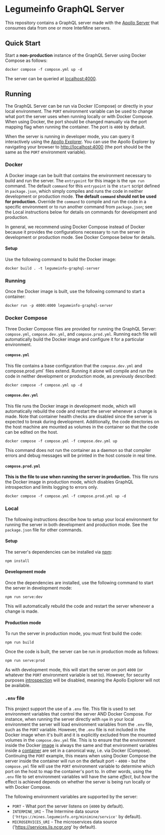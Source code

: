 # Legumeinfo GraphQL Server
This repository contains a GraphQL server made with the [Apollo Server](https://www.apollographql.com/docs/apollo-server) that consumes data from one or more InterMine servers.


## Quick Start

Start a **non-production** instance of the GraphQL Server using Docker Compose as follows:
```console
docker compose -f compose.yml up -d
```
The server can be queried at [localhost:4000](http://localhost:4000).


## Running
The GraphQL Server can be run via Docker (Compose) or directly in your local environment.
The `PORT` environment variable can be used to change what port the server uses when running locally or with Docker Compose.
When using Docker, the port should be changed manually via the port mapping flag when running the container.
The port is `4000` by default.

When the server is running in developer mode, you can query it interactively using the [Apollo Explorer](https://www.apollographql.com/docs/studio/explorer/explorer/).
You can use the Apollo Explorer by navigating your browser to [http://localhost:4000](http://localhost:4000) (the port should be the same as the `PORT` environment variable).


### Docker
A Docker image can be built that contains the environment necessary to build and run the server.
The `entrypoint` for this image is the `npm run` command.
The default `command` for this `entrypoint` is the `start` script defined in `package.json`, which simply compiles and runs the code in neither development or production mode.
**The default `command` should not be used for production.**
Override the `command` to compile and run the code in a specific environment or to run another command from `package.json`; see the Local instructions below for details on commands for development and production.

In general, we recommend using Docker Compose instead of Docker because it provides the configurations necessary to run the server in development or production mode.
See Docker Compose below for details.

#### Setup
Use the following command to build the Docker image:
```console
docker build . -t legumeinfo-graphql-server
```

### Running
Once the Docker image is built, use the following command to start a container:
```console
docker run -p 4000:4000 legumeinfo-graphql-server
```


### Docker Compose
Three Docker Compose files are provided for running the GraphQL Server: `compose.yml`, `compose.dev.yml`, and `compose.prod.yml`.
Running each file will automatically build the Docker image and configure it for a particular environment.

#### `compose.yml`
This file contains a base configuration that the `compose.dev.yml` and compose.prod.yml` files extend.
Running it alone will compile and run the code in neither development or production mode, as previously described:
```console
docker compose -f compose.yml up -d
```

#### `compose.dev.yml`
This file runs the Docker image in development mode, which will automatically rebuild the code and restart the server whenever a change is made.
Note that container health checks are disabled since the server is expected to break during development.
Additionally, the code directories on the host machine are mounted as volumes in the container so that the code can be edited on the host.
```console
docker compose -f compose.yml -f compose.dev.yml up
```
This command does not run the container as a daemon so that compiler errors and debug messages will be printed in the host console in real time.

#### `compose.prod.yml`
**This is the file to use when running the server in production.**
This file runs the Docker image in production mode, which disables GraphQL introspection and limits logging to errors only.
```console
docker compose -f compose.yml -f compose.prod.yml up -d
```


### Local
The following instructions describe how to setup your local environment for running the server in both development and production mode.
See the `package.json` file for other commands.

#### Setup
The server's dependencies can be installed via [npm](https://www.npmjs.com/):
```console
npm install
```

#### Development mode
Once the dependencies are installed, use the following command to start the server in development mode:
```console
npm run serve:dev
```
This will automatically rebuild the code and restart the server whenever a change is made.

#### Production mode
To run the server in production mode, you must first build the code:
```console
npm run build
```
Once the code is built, the server can be run in production mode as follows:
```console
npm run serve:prod
```
As with development mode, this will start the server on port `4000` (or whatever the `PORT` environment variable is set to).
However, for security purposes [introspection](https://www.apollographql.com/blog/graphql/security/why-you-should-disable-graphql-introspection-in-production/) will be disabled, meaning the Apollo Explorer will not be available.


### `.env` file
This project support the use of a `.env` file.
This file is used to set environment variables that control the server AND Docker Compose.
For instance, when running the server directly with `npm` in your local environment the server will load environment variables from the `.env` file, such as the `PORT` variable.
However, the `.env` file is not included in the Docker image when it's built and it is explicitly excluded from the mounted volumes in the `compose.dev.yml` file.
This is to ensure that the environment inside the Docker <u>image</u> is always the same and that environment variables inside a <u>container</u> are set in a canonical way, i.e. via Docker (Compose).
Continuing the `PORT` example, this means when using Docker Compose the server inside the container will run on the default port - `4000` - but the `compose.yml` file will use the `PORT` environment variable to determine which port on the host to map the container's port to.
In other words, using the `.env` file to set environment variables will have the same *effect*, but *how* the effect is achieved depends on whether the server is being run locally or with Docker Compose.

The following environment variables are supported by the server:

* `PORT` - What port the server listens on (`4000` by default).
* `INTERMINE_URI` - The Intermine data source (`'https://mines.legumeinfo.org/minimine/service'` by default).
* `MICROSERVICES_URI` - The microservices data source ('https://services.lis.ncgr.org' by default).
